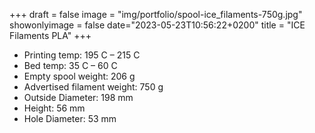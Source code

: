 +++
draft = false
image = "img/portfolio/spool-ice_filaments-750g.jpg"
showonlyimage = false
date="2023-05-23T10:56:22+0200"
title = "ICE Filaments PLA"
+++

* Printing temp: 195 C – 215 C
* Bed temp: 35 C – 60 C
* Empty spool weight: 206 g
* Advertised filament weight: 750 g
* Outside Diameter: 198 mm
* Height: 56 mm
* Hole Diameter: 53 mm
<!--more-->
